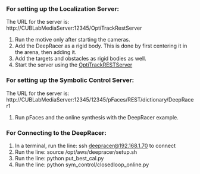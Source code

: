 ### For setting up the Localization Server:

The URL for the server is: http://CUBLabMediaServer:12345/OptiTrackRestServer

1. Run the motive only after starting the cameras.
2. Add the DeepRacer as a rigid body. This is done by first centering it in the arena, then adding it.
3. Add the targets and obstacles as rigid bodies as well.
4. Start the server using the [OptiTrackRESTServer](https://github.com/HyConSys/OptiTrackRESTServer)


### For setting up the Symbolic Control Server:

The URL for the server is: http://CUBLabMediaServer:12345/12345/pFaces/REST/dictionary/DeepRacer1

1. Run pFaces and the online synthesis with the DeepRacer example.


### For Connecting to the DeepRacer:

1. In a terminal, run the line: ssh deepracer@192.168.1.70 to connect
2. Run the line: source /opt/aws/deepracer/setup.sh
3. Run the line: python put_best_cal.py
4. Run the line: python sym_control/closedloop_online.py